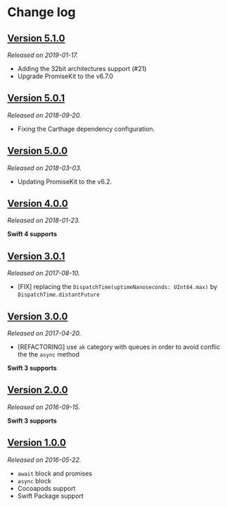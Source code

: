 # Change log

## [Version 5.1.0](https://github.com/yannickl/AwaitKit/releases/tag/5.1.0)
*Released on 2019-01-17.*

- Adding the 32bit architectures support (#21)
- Upgrade PromiseKit to the v6.7.0

## [Version 5.0.1](https://github.com/yannickl/AwaitKit/releases/tag/5.0.1)
*Released on 2018-09-20.*

- Fixing the Carthage dependency configuration.

## [Version 5.0.0](https://github.com/yannickl/AwaitKit/releases/tag/5.0.0)
*Released on 2018-03-03.*

- Updating PromiseKit to the v6.2.

## [Version 4.0.0](https://github.com/yannickl/AwaitKit/releases/tag/4.0.0)
*Released on 2018-01-23.*

**Swift 4 supports**

## [Version 3.0.1](https://github.com/yannickl/AwaitKit/releases/tag/3.0.1)
*Released on 2017-08-10.*

- [FIX] replacing the `DispatchTime(uptimeNanoseconds: UInt64.max)` by `DispatchTime.distantFuture`

## [Version 3.0.0](https://github.com/yannickl/AwaitKit/releases/tag/3.0.0)
*Released on 2017-04-20.*

- [REFACTORING] use `ak` category with queues in order to avoid conflic the the `async` method

**Swift 3 supports**

## [Version 2.0.0](https://github.com/yannickl/AwaitKit/releases/tag/2.0.0)
*Released on 2016-09-15.*

**Swift 3 supports**

## [Version 1.0.0](https://github.com/yannickl/AwaitKit/releases/tag/1.0.0)
*Released on 2016-05-22.*

- `await` block and promises
- `async` block
- Cocoapods support
- Swift Package support

